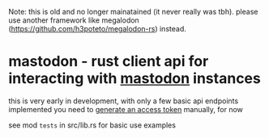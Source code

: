 Note: this is old and no longer mainatained (it never really was tbh). please use another framework like megalodon (https://github.com/h3poteto/megalodon-rs) instead.



# mastodon - rust client api for interacting with [mastodon](https://github.com/Gargron/mastodon) instances

this is very early in development, with only a few basic api endpoints implemented
you need to [generate an access token](https://github.com/Gargron/mastodon/wiki/Testing-with-cURL) manually, for now

see mod `tests` in src/lib.rs for basic use examples 

